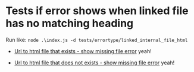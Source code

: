 # Tests if error shows when linked file has no matching heading

Run like: `node .\index.js -d tests/errortype/linked_internal_file_html`

- [Url to html file that exists - show missing file error](file_exists.html#heading-to-match) yeah!


- [Url to html file that does not exists - show missing file error](file_not_exists.html#heading-to-match) yeah!


